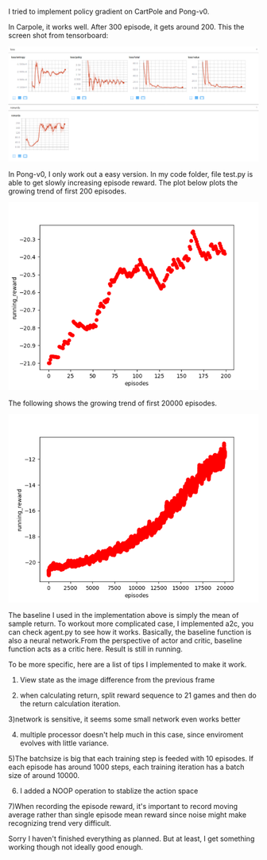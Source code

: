 I tried to implement policy gradient on CartPole and Pong-v0.

In Carpole, it works well. After 300 episode, it gets around 200.
This the screen shot from tensorboard:

![alt text](https://github.com/yizhucannotdrive/RL_course/blob/master/HW2/cartpole.png
)

In Pong-v0, I only work out a easy version. In my code folder, file test.py is able to get slowly increasing episode reward.
The plot below plots the growing trend of first 200 episodes.


![alt text](https://github.com/yizhucannotdrive/RL_course/blob/master/HW2/200_epi.png
)

The following shows the growing trend of first 20000 episodes.

![alt text](https://github.com/yizhucannotdrive/RL_course/blob/master/HW2/20000_epi.png
)

The baseline I used in the implementation above is simply the mean of sample return. 
To workout more complicated case, I implemented a2c, you can check agent.py to see how it works. Basically, the baseline function is also a neural network.From the perspective of actor and critic, baseline function acts as a critic here. Result is still in running. 

To be more specific, here are a list of tips I implemented to make it work.

1) View state as the image difference from the previous frame

2) when calculating return, split reward sequence to 21 games and then do the return calculation iteration.

3)network is sensitive, it seems some small network even works better

4) multiple processor doesn't help much in this case, since enviroment evolves with little variance.

5)The batchsize is big that each training step is feeded with 10 episodes. If each episode has around 1000 steps, each training iteration has a batch size of around 10000.

6) I added a NOOP operation to stablize the action space

7)When recording the episode reward, it's important to record moving average rather than single episode mean reward since noise might make recognizing trend very difficult.

Sorry I haven't finished everything as planned. But at least, I get something working though not ideally good enough.
